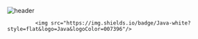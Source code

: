 ![header](https://capsule-render.vercel.app/api?type=waving&color=auto&height=300&section=header&text=JinSeon's%20Code&fontSize=70)

             <img src="https://img.shields.io/badge/Java-white?style=flat&logo=Java&logoColor=007396"/>



